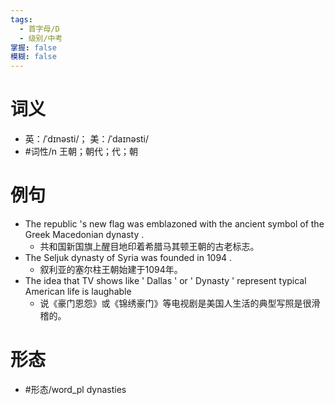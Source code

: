 ```yaml
---
tags:
  - 首字母/D
  - 级别/中考
掌握: false
模糊: false
---
```

# 词义
- 英：/ˈdɪnəsti/； 美：/ˈdaɪnəsti/
- #词性/n  王朝；朝代；代；朝
# 例句
- The republic 's new flag was emblazoned with the ancient symbol of the Greek Macedonian dynasty .
	- 共和国新国旗上醒目地印着希腊马其顿王朝的古老标志。
- The Seljuk dynasty of Syria was founded in 1094 .
	- 叙利亚的塞尔柱王朝始建于1094年。
- The idea that TV shows like ' Dallas ' or ' Dynasty ' represent typical American life is laughable
	- 说《豪门恩怨》或《锦绣豪门》等电视剧是美国人生活的典型写照是很滑稽的。
# 形态
- #形态/word_pl dynasties
